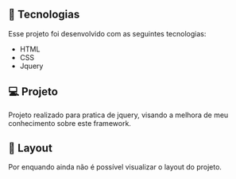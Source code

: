 <!--- 

<p align="center">
 <img src="./assets/EdiStore.png" alt="template"  width="600px"/>
</p>

-->

## 🚀 Tecnologias

Esse projeto foi desenvolvido com as seguintes tecnologias:

- HTML
- CSS
- Jquery

## 💻 Projeto

Projeto realizado para pratica de jquery, visando a melhora de meu conhecimento sobre este framework.

## 🔖 Layout

Por enquando ainda não é possível visualizar o layout do projeto.
<!---Você pode visualizar o layout do projeto inteiro através [desse link](https://edi-store.vercel.app/). -->
